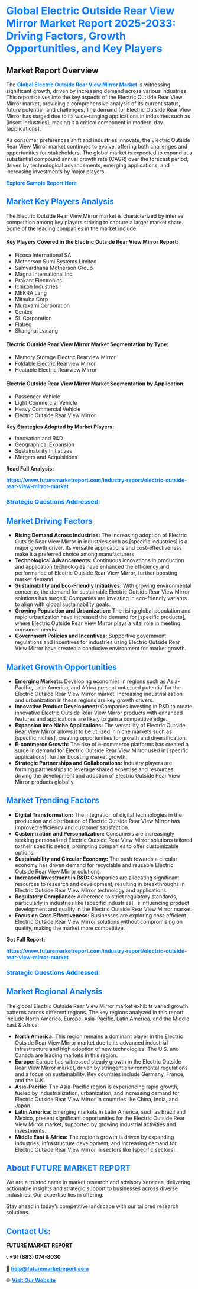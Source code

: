 <h1 style="color: #007BFF;">Global Electric Outside Rear View Mirror Market Report 2025-2033: Driving Factors, Growth Opportunities, and Key Players</h1>

<section id="overview">
<h2>Market Report Overview</h2>
<p>The <a href="https://www.futuremarketreport.com/industry-report/electric-outside-rear-view-mirror-market" style="color: #007BFF; text-decoration: none;"><strong>Global Electric Outside Rear View Mirror Market</strong></a> is witnessing significant growth, driven by increasing demand across various industries. This report delves into the key aspects of the Electric Outside Rear View Mirror market, providing a comprehensive analysis of its current status, future potential, and challenges. The demand for Electric Outside Rear View Mirror has surged due to its wide-ranging applications in industries such as [insert industries], making it a critical component in modern-day [applications].</p>
<p>As consumer preferences shift and industries innovate, the Electric Outside Rear View Mirror market continues to evolve, offering both challenges and opportunities for stakeholders. The global market is expected to expand at a substantial compound annual growth rate (CAGR) over the forecast period, driven by technological advancements, emerging applications, and increasing investments by major players.</p>
</section>

<section id="overview">
<p><a href="https://www.futuremarketreport.com/request-sample/reportId=126452" style="color: #007BFF; text-decoration: none;"><strong>Explore Sample Report Here</strong></a></p>
</section>

<section id="key-players">
<h2 style="color: #007BFF;">Market Key Players Analysis</h2>
<p>The Electric Outside Rear View Mirror market is characterized by intense competition among key players striving to capture a larger market share. Some of the leading companies in the market include:</p>
<h4>Key Players Covered in the Electric Outside Rear View Mirror Report:</h4>
<ul><li>Ficosa International SA</li><li>Motherson Sumi Systems Limited</li><li>Samvardhana Motherson Group</li><li>Magna International Inc</li><li>Prakant Electronics</li><li>Ichikoh Industries</li><li>MEKRA Lang</li><li>Mitsuba Corp</li><li>Murakami Corporation</li><li>Gentex</li><li>SL Corporation</li><li>Flabeg</li><li>Shanghai Lvxiang</li></ul>
<h4>Electric Outside Rear View Mirror Market Segmentation by Type:</h4>
<ul><li>Memory Storage Electric Rearview Mirror</li><li>Foldable Electric Rearview Mirror</li><li>Heatable Electric Rearview Mirror</li></ul>

<h4>Electric Outside Rear View Mirror Market Segmentation by Application:</h4>
<ul><li>Passenger Vehicle</li><li>Light Commercial Vehicle</li><li>Heavy Commercial Vehicle</li><li>Electric Outside Rear View Mirror</li></ul>
<p><strong>Key Strategies Adopted by Market Players:</strong></p>
<ul>
<li>Innovation and R&D</li>
<li>Geographical Expansion</li>
<li>Sustainability Initiatives</li>
<li>Mergers and Acquisitions</li>
</ul>
</section>

<section>
<p><strong>Read Full Analysis: </strong></p><a href="https://www.futuremarketreport.com/industry-report/electric-outside-rear-view-mirror-market" style="color: #007BFF; text-decoration: none;"><strong>https://www.futuremarketreport.com/industry-report/electric-outside-rear-view-mirror-market</strong></a>
<h3 style="color: #007BFF;">Strategic Questions Addressed:</h3>
</section>

<section id="driving-factors">
<h2 style="color: #007BFF;">Market Driving Factors</h2>
<ul>
<li><strong>Rising Demand Across Industries:</strong> The increasing adoption of Electric Outside Rear View Mirror in industries such as [specific industries] is a major growth driver. Its versatile applications and cost-effectiveness make it a preferred choice among manufacturers.</li>
<li><strong>Technological Advancements:</strong> Continuous innovations in production and application technologies have enhanced the efficiency and performance of Electric Outside Rear View Mirror, further boosting market demand.</li>
<li><strong>Sustainability and Eco-Friendly Initiatives:</strong> With growing environmental concerns, the demand for sustainable Electric Outside Rear View Mirror solutions has surged. Companies are investing in eco-friendly variants to align with global sustainability goals.</li>
<li><strong>Growing Population and Urbanization:</strong> The rising global population and rapid urbanization have increased the demand for [specific products], where Electric Outside Rear View Mirror plays a vital role in meeting consumer needs.</li>
<li><strong>Government Policies and Incentives:</strong> Supportive government regulations and incentives for industries using Electric Outside Rear View Mirror have created a conducive environment for market growth.</li>
</ul>
</section>

<section id="growth-opportunities">
<h2 style="color: #007BFF;">Market Growth Opportunities</h2>
<ul>
<li><strong>Emerging Markets:</strong> Developing economies in regions such as Asia-Pacific, Latin America, and Africa present untapped potential for the Electric Outside Rear View Mirror market. Increasing industrialization and urbanization in these regions are key growth drivers.</li>
<li><strong>Innovative Product Development:</strong> Companies investing in R&D to create innovative Electric Outside Rear View Mirror products with enhanced features and applications are likely to gain a competitive edge.</li>
<li><strong>Expansion into Niche Applications:</strong> The versatility of Electric Outside Rear View Mirror allows it to be utilized in niche markets such as [specific niches], creating opportunities for growth and diversification.</li>
<li><strong>E-commerce Growth:</strong> The rise of e-commerce platforms has created a surge in demand for Electric Outside Rear View Mirror used in [specific applications], further boosting market growth.</li>
<li><strong>Strategic Partnerships and Collaborations:</strong> Industry players are forming partnerships to leverage shared expertise and resources, driving the development and adoption of Electric Outside Rear View Mirror products globally.</li>
</ul>
</section>

<section id="trending-factors">
<h2 style="color: #007BFF;">Market Trending Factors</h2>
<ul>
<li><strong>Digital Transformation:</strong> The integration of digital technologies in the production and distribution of Electric Outside Rear View Mirror has improved efficiency and customer satisfaction.</li>
<li><strong>Customization and Personalization:</strong> Consumers are increasingly seeking personalized Electric Outside Rear View Mirror solutions tailored to their specific needs, prompting companies to offer customizable options.</li>
<li><strong>Sustainability and Circular Economy:</strong> The push towards a circular economy has driven demand for recyclable and reusable Electric Outside Rear View Mirror solutions.</li>
<li><strong>Increased Investment in R&D:</strong> Companies are allocating significant resources to research and development, resulting in breakthroughs in Electric Outside Rear View Mirror technology and applications.</li>
<li><strong>Regulatory Compliance:</strong> Adherence to strict regulatory standards, particularly in industries like [specific industries], is influencing product development and quality in the Electric Outside Rear View Mirror market.</li>
<li><strong>Focus on Cost-Effectiveness:</strong> Businesses are exploring cost-efficient Electric Outside Rear View Mirror solutions without compromising on quality, making the market more competitive.</li>
</ul>
</section>

<section>
<p><strong>Get Full Report: </strong></p><a href="https://www.futuremarketreport.com/industry-report/electric-outside-rear-view-mirror-market" style="color: #007BFF; text-decoration: none;"><strong>https://www.futuremarketreport.com/industry-report/electric-outside-rear-view-mirror-market</strong></a>
<h3 style="color: #007BFF;">Strategic Questions Addressed:</h3>
</section>


<section id="regional-analysis">
<h2 style="color: #007BFF;">Market Regional Analysis</h2>
<p>The global Electric Outside Rear View Mirror market exhibits varied growth patterns across different regions. The key regions analyzed in this report include North America, Europe, Asia-Pacific, Latin America, and the Middle East & Africa:</p>
<ul>
<li><strong>North America:</strong> This region remains a dominant player in the Electric Outside Rear View Mirror market due to its advanced industrial infrastructure and high adoption of new technologies. The U.S. and Canada are leading markets in this region.</li>
<li><strong>Europe:</strong> Europe has witnessed steady growth in the Electric Outside Rear View Mirror market, driven by stringent environmental regulations and a focus on sustainability. Key countries include Germany, France, and the U.K.</li>
<li><strong>Asia-Pacific:</strong> The Asia-Pacific region is experiencing rapid growth, fueled by industrialization, urbanization, and increasing demand for Electric Outside Rear View Mirror in countries like China, India, and Japan.</li>
<li><strong>Latin America:</strong> Emerging markets in Latin America, such as Brazil and Mexico, present significant opportunities for the Electric Outside Rear View Mirror market, supported by growing industrial activities and investments.</li>
<li><strong>Middle East & Africa:</strong> The region’s growth is driven by expanding industries, infrastructure development, and increasing demand for Electric Outside Rear View Mirror in sectors like [specific sectors].</li>
</ul>
</section>

<footer>
<h2 style="color: #007BFF;">About FUTURE MARKET REPORT</h2>
<p>We are a trusted name in market research and advisory services, delivering actionable insights and strategic support to businesses across diverse industries. Our expertise lies in offering:</p>

<p>Stay ahead in today’s competitive landscape with our tailored research solutions.</p>

<h2 style="color: #007BFF;">Contact Us:</h2>
<p><strong>FUTURE MARKET REPORT</strong></p>
<p>📞 <strong>+91 (883) 074-8030</strong></p>
<p>📧 <strong><a href="mailto:help@futuremarketreport.com" style="color: #007BFF;">help@futuremarketreport.com</a></strong></p>
<p>🌐 <strong><a href="https://www.futuremarketreport.com/" style="color: #007BFF;">Visit Our Website</a></strong></p>
</footer>